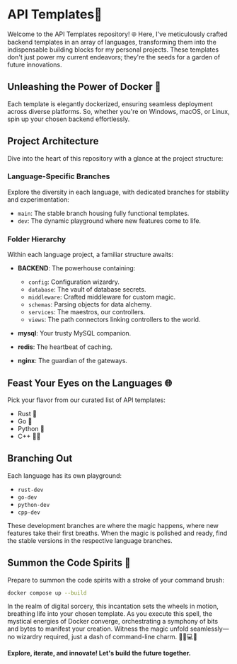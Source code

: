 # API Templates🚀

Welcome to the API Templates repository! 🌐 Here, I've meticulously crafted backend templates in an array of languages, transforming them into the indispensable building blocks for my personal projects. These templates don't just power my current endeavors; they're the seeds for a garden of future innovations.

## Unleashing the Power of Docker 🐳

Each template is elegantly dockerized, ensuring seamless deployment across diverse platforms. So, whether you're on Windows, macOS, or Linux, spin up your chosen backend effortlessly.

## Project Architecture

Dive into the heart of this repository with a glance at the project structure:

### Language-Specific Branches

Explore the diversity in each language, with dedicated branches for stability and experimentation:

- `main`: The stable branch housing fully functional templates.
- `dev`: The dynamic playground where new features come to life.

### Folder Hierarchy

Within each language project, a familiar structure awaits:

- **BACKEND**: The powerhouse containing:
  - `config`: Configuration wizardry.
  - `database`: The vault of database secrets.
  - `middleware`: Crafted middleware for custom magic.
  - `schemas`: Parsing objects for data alchemy.
  - `services`: The maestros, our controllers.
  - `views`: The path connectors linking controllers to the world.

- **mysql**: Your trusty MySQL companion.
- **redis**: The heartbeat of caching.
- **nginx**: The guardian of the gateways.

## Feast Your Eyes on the Languages 🌐

Pick your flavor from our curated list of API templates:

- Rust 🦀
- Go 🚀
- Python 🐍
- C++ 🧑‍💻

## Branching Out

Each language has its own playground:

- `rust-dev`
- `go-dev`
- `python-dev`
- `cpp-dev`

These development branches are where the magic happens, where new features take their first breaths. When the magic is polished and ready, find the stable versions in the respective language branches.

## Summon the Code Spirits 🚀

Prepare to summon the code spirits with a stroke of your command brush:

```bash
docker compose up --build
```

In the realm of digital sorcery, this incantation sets the wheels in motion, breathing life into your chosen template. As you execute this spell, the mystical energies of Docker converge, orchestrating a symphony of bits and bytes to manifest your creation. Witness the magic unfold seamlessly—no wizardry required, just a dash of command-line charm. 🧙‍♂️💻✨

**Explore, iterate, and innovate! Let's build the future together.**